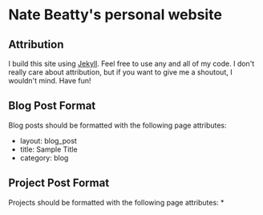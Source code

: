 Nate Beatty's personal website
===

Attribution
---
I build this site using [Jekyll](https://github.com/mojombo/jekyll). Feel free to use any and all of my code. I don't really care about attribution, but if you want to give me a shoutout, I wouldn't mind. Have fun!

Blog Post Format
---
Blog posts should be formatted with the following page attributes:
* layout: blog_post
* title: Sample Title
* category: blog

Project Post Format
---
Projects should be formatted with the following page attributes:
* 

